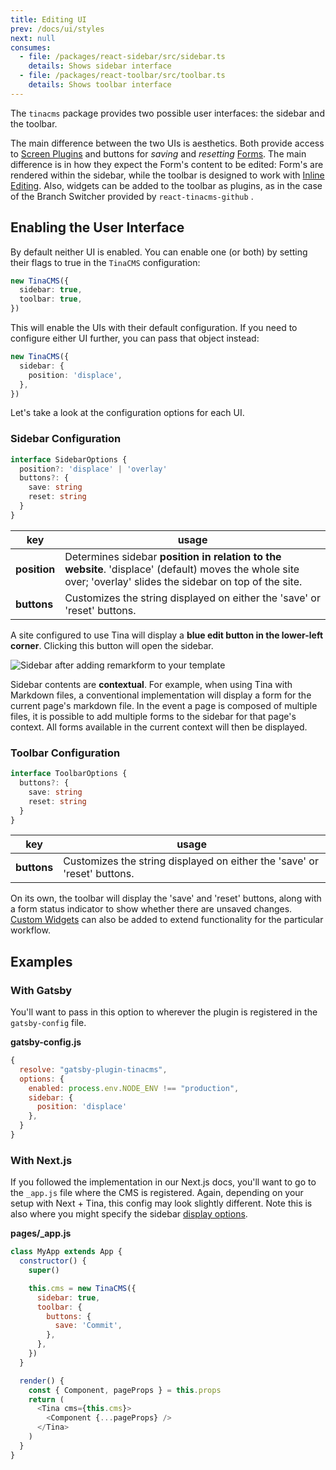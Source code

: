 ```yaml
---
title: Editing UI
prev: /docs/ui/styles
next: null
consumes:
  - file: /packages/react-sidebar/src/sidebar.ts
    details: Shows sidebar interface
  - file: /packages/react-toolbar/src/toolbar.ts
    details: Shows toolbar interface
---
```


The `tinacms` package provides two possible user interfaces: the sidebar and the toolbar.

The main difference between the two UIs is aesthetics. Both provide access to [Screen Plugins](/blog/screen-plugins) and buttons for _saving_ and _resetting_ [Forms](). The main difference is in how they expect the Form's content to be edited: Form's are rendered within the sidebar, while the toolbar is designed to work with [Inline Editing](/docs/ui/inline-editing). Also, widgets can be added to the toolbar as plugins, as in the case of the Branch Switcher provided by `react-tinacms-github` .

## Enabling the User Interface

By default neither UI is enabled. You can enable one (or both) by setting their flags to true in the `TinaCMS` configuration:

```ts
new TinaCMS({
  sidebar: true,
  toolbar: true,
})
```

This will enable the UIs with their default configuration. If you need to configure either UI further, you can pass that object instead:

```ts
new TinaCMS({
  sidebar: {
    position: 'displace',
  },
})
```

Let's take a look at the configuration options for each UI.

### Sidebar Configuration

```ts
interface SidebarOptions {
  position?: 'displace' | 'overlay'
  buttons?: {
    save: string
    reset: string
  }
}
```

| key          | usage                                                                                                                                                        |
| ------------ | ------------------------------------------------------------------------------------------------------------------------------------------------------------ |
| **position** | Determines sidebar **position in relation to the website**. 'displace' (default) moves the whole site over; 'overlay' slides the sidebar on top of the site. |
| **buttons**  | Customizes the string displayed on either the 'save' or 'reset' buttons.                                                                                     |

A site configured to use Tina will display a **blue edit button in the lower-left corner**. Clicking this button will open the sidebar.

![Sidebar after adding remarkform to your template](/img/tina-sidebar-remarkform-gatsby-london.gif)

Sidebar contents are **contextual**. For example, when using Tina with Markdown files, a conventional implementation will display a form for the current page's markdown file. In the event a page is composed of multiple files, it is possible to add multiple forms to the sidebar for that page's context. All forms available in the current context will then be displayed.

<!-- TODO: add toolbar photo here -->

### Toolbar Configuration

```ts
interface ToolbarOptions {
  buttons?: {
    save: string
    reset: string
  }
}
```

| key         | usage                                                                    |
| ----------- | ------------------------------------------------------------------------ |
| **buttons** | Customizes the string displayed on either the 'save' or 'reset' buttons. |

On its own, the toolbar will display the 'save' and 'reset' buttons, along with a form status indicator to show whether there are unsaved changes. [Custom Widgets](/guides/nextjs/github-open-authoring/toolbar-plugins) can also be added to extend functionality for the particular workflow.

## Examples

### With Gatsby

You'll want to pass in this option to wherever the plugin is registered in the `gatsby-config` file.

**gatsby-config.js**

```javascript
{
  resolve: "gatsby-plugin-tinacms",
  options: {
    enabled: process.env.NODE_ENV !== "production",
    sidebar: {
      position: 'displace'
    },
  }
}
```

### With Next.js

If you followed the implementation in our Next.js docs, you'll want to go to the `_app.js` file where the CMS is registered. Again, depending on your setup with Next + Tina, this config may look slightly different. Note this is also where you might specify the sidebar [display options](https://tinacms.org/docs/concepts/sidebar#sidebar-style).

**pages/\_app.js**

```javascript
class MyApp extends App {
  constructor() {
    super()

    this.cms = new TinaCMS({
      sidebar: true,
      toolbar: {
        buttons: {
          save: 'Commit',
        },
      },
    })
  }

  render() {
    const { Component, pageProps } = this.props
    return (
      <Tina cms={this.cms}>
        <Component {...pageProps} />
      </Tina>
    )
  }
}
```
